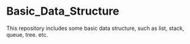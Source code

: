 Basic_Data_Structure
====================

This repository includes some basic data structure, such as list, stack, queue, tree. etc. 
